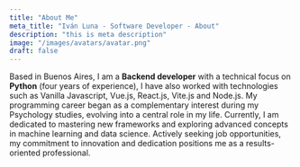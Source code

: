 ```yaml
---
title: "About Me"
meta_title: "Iván Luna - Software Developer - About"
description: "this is meta description"
image: "/images/avatars/avatar.png"
draft: false
---
```

 
Based in Buenos Aires, I am a **Backend developer** with a technical focus on **Python** (four years of experience), I have also worked with technologies such as Vanilla Javascript, Vue.js, React.js, Vite.js and Node.js. My programming career began as a complementary interest during my Psychology studies, evolving into a central role in my life. Currently, I am dedicated to mastering new frameworks and exploring advanced concepts in machine learning and data science. Actively seeking job opportunities, my commitment to innovation and dedication positions me as a results-oriented professional.
